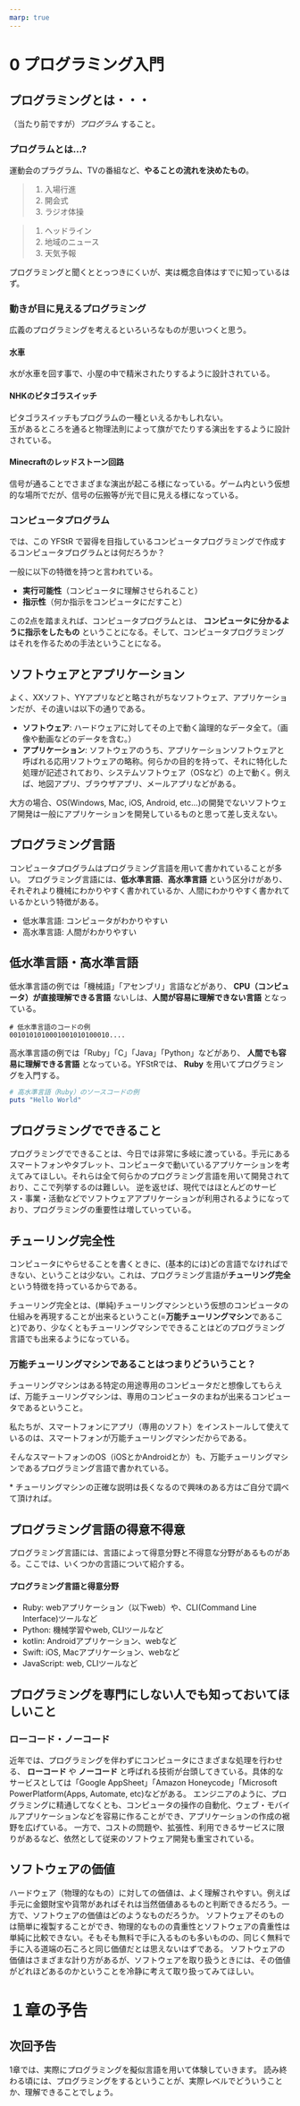 ```yaml
---
marp: true
---
```

<!--
headingDivider: 3
-->

# 0 プログラミング入門

## プログラミングとは・・・
（当たり前ですが）*プログラム* すること。
### プログラムとは...?
運動会のプラグラム、TVの番組など、**やることの流れを決めたもの**。

> 1. 入場行進
> 1. 開会式
> 1. ラジオ体操

> 1. ヘッドライン
> 1. 地域のニュース
> 1. 天気予報

プログラミングと聞くととっつきにくいが、実は概念自体はすでに知っているはず。

### 動きが目に見えるプログラミング
広義のプログラミングを考えるといろいろなものが思いつくと思う。
#### 水車
水が水車を回す事で、小屋の中で精米されたりするように設計されている。
#### NHKのピタゴラスイッチ
ピタゴラスイッチもプログラムの一種といえるかもしれない。  
玉があるところを通ると物理法則によって旗がでたりする演出をするように設計されている。
#### Minecraftのレッドストーン回路
信号が通ることでさまざまな演出が起こる様になっている。ゲーム内という仮想的な場所でだが、信号の伝搬等が光で目に見える様になっている。

### コンピュータプログラム
では、この YFStR で習得を目指しているコンピュータプログラミングで作成するコンピュータプログラムとは何だろうか？

一般に以下の特徴を持つと言われている。

- **実行可能性**（コンピュータに理解させられること）
- **指示性**（何か指示をコンピュータにだすこと）

この2点を踏まえれば、コンピュータプログラムとは、 **コンピュータに分かるように指示をしたもの** ということになる。そして、コンピュータプログラミングはそれを作るための手法ということになる。

## ソフトウェアとアプリケーション
よく、XXソフト、YYアプリなどと略されがちなソフトウェア、アプリケーションだが、その違いは以下の通りである。
- **ソフトウェア**: ハードウェアに対してその上で動く論理的なデータ全て。（画像や動画などのデータを含む。）
- **アプリケーション**: ソフトウェアのうち、アプリケーションソフトウェアと呼ばれる応用ソフトウェアの略称。何らかの目的を持って、それに特化した処理が記述されており、システムソフトウェア（OSなど）の上で動く。例えば、地図アプリ、ブラウザアプリ、メールアプリなどがある。

大方の場合、OS(Windows, Mac, iOS, Android, etc...)の開発でないソフトウェア開発は一般にアプリケーションを開発しているものと思って差し支えない。

## プログラミング言語
コンピュータプログラムはプログラミング言語を用いて書かれていることが多い。
プログラミング言語には、**低水準言語**、**高水準言語** という区分けがあり、それぞれより機械にわかりやすく書かれているか、人間にわかりやすく書かれているかという特徴がある。

- 低水準言語: コンピュータがわかりやすい
- 高水準言語: 人間がわかりやすい

## 低水準言語・高水準言語
低水準言語の例では「機械語」「アセンブリ」言語などがあり、 **CPU（コンピュータ）が直接理解できる言語** ないしは、**人間が容易に理解できない言語** となっている。
```
# 低水準言語のコードの例
0010101010001001010100010....
```
高水準言語の例では「Ruby」「C」「Java」「Python」などがあり、 **人間でも容易に理解できる言語** となっている。YFStRでは、 **Ruby** を用いてプログラミングを入門する。
```ruby
# 高水準言語（Ruby）のソースコードの例
puts "Hello World"
```

## プログラミングでできること
プログラミングでできることは、今日では非常に多岐に渡っている。手元にあるスマートフォンやタブレット、コンピュータで動いているアプリケーションを考えてみてほしい。それらは全て何らかのプログラミング言語を用いて開発されており、ここで列挙するのは難しい。
逆を返せば、現代ではほとんどのサービス・事業・活動などでソフトウェアアプリケーションが利用されるようになっており、プログラミングの重要性は増していっている。


## チューリング完全性
コンピュータにやらせることを書くときに、(基本的には)どの言語でなければできない、ということは少ない。これは、プログラミング言語が**チューリング完全**という特徴を持っているからである。

チューリング完全とは、(単純)チューリングマシンという仮想のコンピュータの仕組みを再現することが出来るということ(=**万能チューリングマシン**であること)であり、少なくともチューリングマシンでできることはどのプログラミング言語でも出来るようになっている。

### 万能チューリングマシンであることはつまりどういうこと？
チューリングマシンはある特定の用途専用のコンピュータだと想像してもらえば、万能チューリングマシンは、専用のコンピュータのまねが出来るコンピュータであるということ。

私たちが、スマートフォンにアプリ（専用のソフト）をインストールして使えているのは、スマートフォンが万能チューリングマシンだからである。

そんなスマートフォンのOS（iOSとかAndroidとか）も、万能チューリングマシンであるプログラミング言語で書かれている。

\* チューリングマシンの正確な説明は長くなるので興味のある方はご自分で調べて頂ければ。

## プログラミング言語の得意不得意
プログラミング言語には、言語によって得意分野と不得意な分野があるものがある。ここでは、いくつかの言語について紹介する。

#### プログラミング言語と得意分野
- Ruby: webアプリケーション（以下web）や、CLI(Command Line Interface)ツールなど
- Python: 機械学習やweb, CLIツールなど
- kotlin: Androidアプリケーション、webなど
- Swift:  iOS, Macアプリケーション、webなど
- JavaScript: web, CLIツールなど

## プログラミングを専門にしない人でも知っておいてほしいこと

### ローコード・ノーコード
近年では、プログラミングを伴わずにコンピュータにさまざまな処理を行わせる、 **ローコード** や **ノーコード** と呼ばれる技術が台頭してきている。具体的なサービスとしては「Google AppSheet」「Amazon Honeycode」「Microsoft PowerPlatform(Apps, Automate, etc)などがある。
エンジニアのように、プログラミングに精通してなくとも、コンピュータの操作の自動化、ウェブ・モバイルアプリケーションなどを容易に作ることができ、アプリケーションの作成の裾野を広げている。
一方で、コストの問題や、拡張性、利用できるサービスに限りがあるなど、依然として従来のソフトウェア開発も重宝されている。

## ソフトウェアの価値
ハードウェア（物理的なもの）に対しての価値は、よく理解されやすい。例えば手元に金銀財宝や貨幣があればそれは当然価値あるものと判断できるだろう。一方で、ソフトウェアの価値はどのようなものだろうか。
ソフトウェアそのものは簡単に複製することができ、物理的なものの貴重性とソフトウェアの貴重性は単純に比較できない。そもそも無料で手に入るものも多いものの、同じく無料で手に入る道端の石ころと同じ価値だとは思えないはずである。
ソフトウェアの価値はさまざまな計り方があるが、ソフトウェアを取り扱うときには、その価値がどれほどあるのかということを冷静に考えて取り扱ってみてほしい。

# １章の予告

## 次回予告
1章では、実際にプログラミングを擬似言語を用いて体験していきます。
読み終わる頃には、プログラミングをするということが、実際レベルでどういうことか、理解できることでしょう。